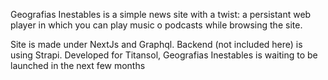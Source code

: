 Geografias Inestables is a simple news site with a twist: a persistant web player in which you can play music o podcasts while browsing the site.

Site is made under NextJs and Graphql. Backend (not included here) is using Strapi.
Developed for Titansol, Geografias Inestables is waiting to be launched in the next few months
